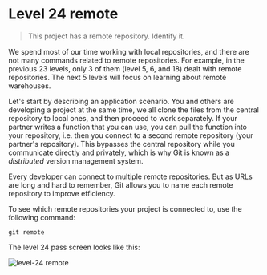 
# Level 24 remote

> This project has a remote repository. Identify it.

We spend most of our time working with local repositories, and there are not
many commands related to remote repositories. For example, in the previous 23
levels, only 3 of them (level 5, 6, and 18) dealt with remote repositories. The
next 5 levels will focus on learning about remote warehouses.

Let's start by describing an application scenario. You and others are
developing a project at the same time, we all clone the files from the central
repository to local ones, and then proceed to work separately. If your partner
writes a function that you can use, you can pull the function into your
repository, i.e. then you connect to a second remote repository (your partner's
repository). This bypasses the central repository while you communicate
directly and privately, which is why Git is known as a *distributed* version
management system.

Every developer can connect to multiple remote repositories. But as URLs are
long and hard to remember, Git allows you to name each remote repository to
improve efficiency.

To see which remote repositories your project is connected to, use the
following command:

```shell
git remote
```

The level 24 pass screen looks like this:

![level-24 remote](images/level-24-remote.png)
